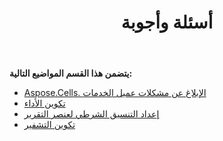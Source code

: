 ﻿---
title: أسئلة وأجوبة
type: docs
weight: 70
url: /ar/reportingservices/faqs/
---
**يتضمن هذا القسم المواضيع التالية:** 
- [Aspose.Cells. الإبلاغ عن مشكلات عميل الخدمات](/cells/ar/reportingservices/aspose-cells-reportingservices-client-issues/)
- [تكوين الأداء](/cells/ar/reportingservices/performance-configuration/)
- [إعداد التنسيق الشرطي لعنصر التقرير](/cells/ar/reportingservices/setting-conditional-formatting-for-report-item/)
- [تكوين التشفير](/cells/ar/reportingservices/configuring-encryption/)
